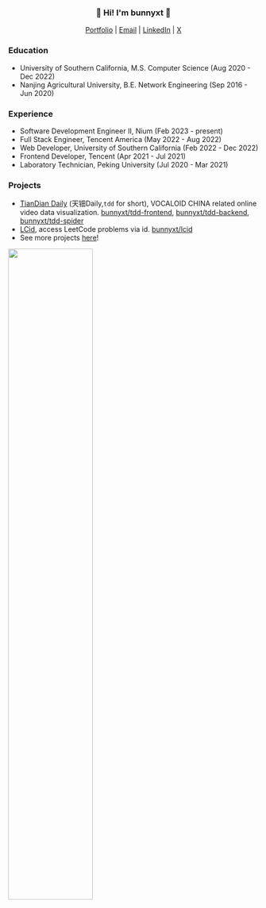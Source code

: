 <h3 align="center">
  👋 Hi! I'm bunnyxt 🐰
</h3>

<p align="center">
  <a href="https://www.bunnyxt.com" target="_blank">Portfolio</a> |
  <a href="mailto:bunnyxt@outlook.com">Email</a> |
  <a href="https://www.linkedin.com/in/jinyuan-liu/" target="_blank">LinkedIn</a> |
  <a href="https://x.com/bunnyxt29" target="_blank">X</a>
</p>

### Education

- University of Southern California, M.S. Computer Science (Aug 2020 - Dec 2022)
- Nanjing Agricultural University, B.E. Network Engineering (Sep 2016 - Jun 2020)

### Experience

- Software Development Engineer II, Nium (Feb 2023 - present)
- Full Stack Engineer, Tencent America (May 2022 - Aug 2022)
- Web Developer, University of Southern California (Feb 2022 - Dec 2022)
- Frontend Developer, Tencent (Apr 2021 - Jul 2021)
- Laboratory Technician, Peking University (Jul 2020 - Mar 2021)

### Projects

- [TianDian Daily](https://tdd.bunnyxt.com) (天钿Daily,`tdd` for short), VOCALOID CHINA related online video data visualization. [bunnyxt/tdd-frontend](https://github.com/bunnyxt/tdd-frontend), [bunnyxt/tdd-backend](https://github.com/bunnyxt/tdd-backend), [bunnyxt/tdd-spider](https://github.com/bunnyxt/tdd-spider)
- [LCid](https://lcid.cc), access LeetCode problems via id. [bunnyxt/lcid](https://github.com/bunnyxt/lcid)
- See more projects [here](https://www.bunnyxt.com/projects)!

<span>
  <a href="https://www.github.com/bunnyxt">
    <img src="https://github-readme-stats.vercel.app/api?username=bunnyxt&show_icons=true&layout=compact&count_private=true&hide_title=true&theme=default" style="width: 58%; max-width: 58%; min-width: 58%; margin-right: 1%">
  </a>
</span>
